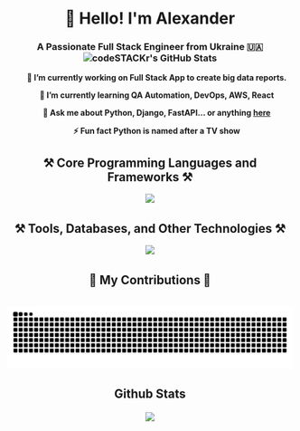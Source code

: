 
<h1 align="center">👋 Hello! I'm Alexander </h1>

<h3 align="center">A Passionate Full Stack Engineer from Ukraine 🇺🇦 <img alt="codeSTACKr's GitHub Stats" src="https://komarev.com/ghpvc/?username=your-github-ls500pymaster&color=green" /> </h3>

<b align="center">
<ul> 🔭 I’m currently working on <b>Full Stack App to create big data reports.</b>
 </ul>

<ul> 🌱 I’m currently learning <b>QA Automation, DevOps, AWS, React</b></ul>
<ul>💬 Ask me about <b>Python, Django, FastAPI... or anything 
<a href="https://github.com/ls500pymaster/ls500pymaster/issues">here</a></b></ul>
<ul>⚡ Fun fact <b>Python is named after a TV show</b> </ul>

 </div>
<p align="center">
   <a href="[Mac M1 Terminal Setup](https://github.com/ls500pymaster/Mac-M1-Terminal-Setup)"/>
</a>
</p>

<h2 align="center">⚒️ Core Programming Languages and Frameworks ⚒️</h2>
<div align="center">
    <img src="https://skillicons.dev/icons?i=py,django,fastapi,flask,react,css,html,jquery" />
</div>

<h2 align="center">⚒️  Tools, Databases, and Other Technologies ⚒️</h2>
</hr>
<div align="center">
    <img src="https://skillicons.dev/icons?i=postgres,git,github,gitlab,mysql,redis,obsidian,postman,pycharm,rabbitmq,sqlite,selenium,webstorm,docker" />
</div>

<div align="center">
  <h2>🐍 My Contributions 🐍</h2>
  <br>
<img width="600" src="assets/github-user-contribution.svg" alt="snake"/>
</div>

## Github Stats  
<div align="center"><img src="https://github-readme-stats.vercel.app/api?username=ls500pymaster&show_icons=true&count_private=true&hide_border=true" align="center" /></div>  

<br/>  

